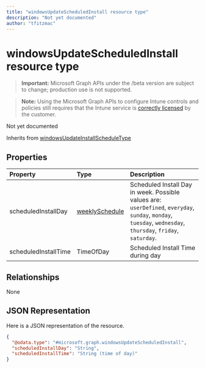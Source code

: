 ```yaml
---
title: "windowsUpdateScheduledInstall resource type"
description: "Not yet documented"
author: "tfitzmac"
---
```


# windowsUpdateScheduledInstall resource type

> **Important:** Microsoft Graph APIs under the /beta version are subject to change; production use is not supported.

> **Note:** Using the Microsoft Graph APIs to configure Intune controls and policies still requires that the Intune service is [correctly licensed](https://go.microsoft.com/fwlink/?linkid=839381) by the customer.

Not yet documented


Inherits from [windowsUpdateInstallScheduleType](../resources/intune-deviceconfig-windowsupdateinstallscheduletype.md)

## Properties
|Property|Type|Description|
|:---|:---|:---|
|scheduledInstallDay|[weeklySchedule](../resources/intune-deviceconfig-weeklyschedule.md)|Scheduled Install Day in week. Possible values are: `userDefined`, `everyday`, `sunday`, `monday`, `tuesday`, `wednesday`, `thursday`, `friday`, `saturday`.|
|scheduledInstallTime|TimeOfDay|Scheduled Install Time during day|

## Relationships
None

## JSON Representation
Here is a JSON representation of the resource.
<!-- {
  "blockType": "resource",
  "@odata.type": "microsoft.graph.windowsUpdateScheduledInstall"
}
-->
``` json
{
  "@odata.type": "#microsoft.graph.windowsUpdateScheduledInstall",
  "scheduledInstallDay": "String",
  "scheduledInstallTime": "String (time of day)"
}
```



